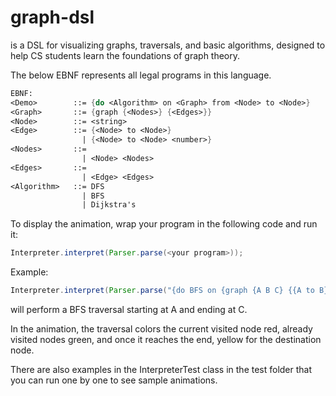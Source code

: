 # graph-dsl
<!-- At first, we decided which algorith is used on the search. After that, we use parser to parse a list of graph indicating all the nodes of in the graph and edges between each of the nodes that  are connected. Lastly , from demo class we call on DFS or BFS search the graph that was just created and also indicate the start node and then end node. -->

<graphDSL name> is a DSL for visualizing graphs, traversals, and basic algorithms, designed to help CS students learn the foundations of graph theory.
  
The below EBNF represents all legal programs in this language.

```scheme
EBNF:
<Demo>        ::= {do <Algorithm> on <Graph> from <Node> to <Node>}     <- currently the only top-level action allowed.
<Graph>       ::= {graph {<Nodes>} {<Edges>}}
<Node>        ::= <string>
<Edge>        ::= {<Node> to <Node>}
                | {<Node> to <Node> <number>}
<Nodes>       ::=
                | <Node> <Nodes>
<Edges>       ::=
                | <Edge> <Edges>
<Algorithm>   ::= DFS
                | BFS
                | Dijkstra's
```

To display the animation, wrap your program in the following code and run it:
```java
Interpreter.interpret(Parser.parse(<your program>));
```

Example:
```java
Interpreter.interpret(Parser.parse("{do BFS on {graph {A B C} {{A to B} {B to C} {C to A}}} from A to C}"));
```
will perform a BFS traversal starting at A and ending at C.

In the animation, the traversal colors the current visited node red, already visited nodes green, and once it reaches the end, yellow for the destination node.

There are also examples in the InterpreterTest class in the test folder that you can run one by one to see sample animations.
